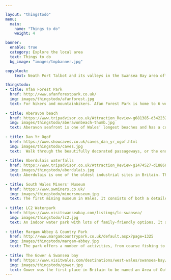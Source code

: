 ```yaml
---

layout: "thingstodo"
menu:
  main:
    name: "Things to do"
    weight: 4

banner:
  enable: true
  category: Explore the local area
  text: Things to do
  bg_image: "images/tmpbanner.jpg"

copyblock:
    text: Neath Port Talbot and its valleys in the Swansea Bay area offer a wealth of walks, waterfalls & hidden wonders. Discover outstanding natural beauty alongside a fascinating industrial and transport heritage, two amazing Country Parks, and rural rambles in delightful settings. You don't need a car! Great days out can be had using local buses direct from Swansea, Neath and Port Talbot.

thingstodo:
- title: Afan Forest Park
  href: http://www.afanforestpark.co.uk/
  img: images/thingstodo/afanforest.jpg
  text: For hikers and mountainbikers. Afan Forest Park is home to 6 world class trails, boasting over 100km of singletrack trails. The Afan Bike Park allows riders to improve their riding skill and have hours of winding, swerving fun with berms and jumps.
  
- title: Aberavon beach
  href: https://www.tripadvisor.co.uk/Attraction_Review-g681385-d3422320-Reviews-Aberavon_Beach-Port_Talbot_Neath_Port_Talbot_South_Wales_Wales.html
  img: images/thingstodo/aberavonbeach-thumb.jpg
  text: Aberavon seafront is one of Wales’ longest beaches and has a contemporary promenade that overlooks Swansea Bay. This place is popular whatever the weather, and boasts an Aquasplash playground, children’s play areas & Apollo Cinema.
  
- title: Dan Yr Ogof
  href: https://www.showcaves.co.uk/caves_dan_yr_ogof.html
  img: images/thingstodo/caves.jpg
  text:  Walk through the beautifully decorated passageways, or the enormous passageways of Cathedral Cave, carved out millions of years ago, ending with a walk behind the 40 feet high waterfalls that cascade around you, an atmospheric end to a truly wonderful cave. 
  
- title: Aberdulais waterfalls
  href: https://www.tripadvisor.co.uk/Attraction_Review-g1474527-d188687-Reviews-Aberdulais_Tin_Works_Waterfall-Aberdulais_Neath_Port_Talbot_South_Wales_Wales.html
  img: images/thingstodo/aberdulais.jpg
  text: Aberdulais is one of the oldest industrial sites in Britain. The waters of the Dulais River just outside Neath have been driving the wheels of industry here for over 400 years, a tradition that continues to this day.
  
- title: South Wales Miners' Museum
  href: https://www.swminers.co.uk/
  img: images/thingstodo/minersmuseum.jpg
  text: The first mining museum in Wales. It consists of both a detailed indoor "underground tour" and outdoor exhibits, which include a Blacksmith's Shop, Lamp Room and Engine House with a working, scale model steam train!
  
- title: LC2 Waterpark
  href: https://www.visitswanseabay.com/listings/lc-swansea/
  img: images/thingstodo/lc2.jpg
  text: An indoor water park with lots of family-friendly options. It sports a 30ft climbing wall, 4 storey aquatic themed Play area, multi-purpose double sports hal, gym, spa and Wales’ first ever indoor surf simulator - the Boardrider.
  
- title: Margam Abbey & Country Park
  href: http://www.margamcountrypark.co.uk/default.aspx?page=1325
  img: images/thingstodo/margam-abbey.jpg
  text: The park offers a number of activities, from coarse fishing to horseriding. It also contains a 19th Century Tudor Gothic Mansion, surrounded by beautiful gardens, lakes and wildlife such as deer, foxes, badgers, voles and grey squirrels.
  
- title: The Gower & Swansea bay
  href: https://www.visitwales.com/destinations/west-wales/swansea-bay/exploring-gower-peninsula
  img: images/thingstodo/gower.jpg
  text: Gower was the first place in Britain to be named an Area of Outstanding Natural Beauty. With cliffs and woodlands ringed by sparkling beaches, the Gower peninsula is so adored by walkers, birdwatchers, sunbathers and surfers, it’s been scooping awards ever since.
---
```

